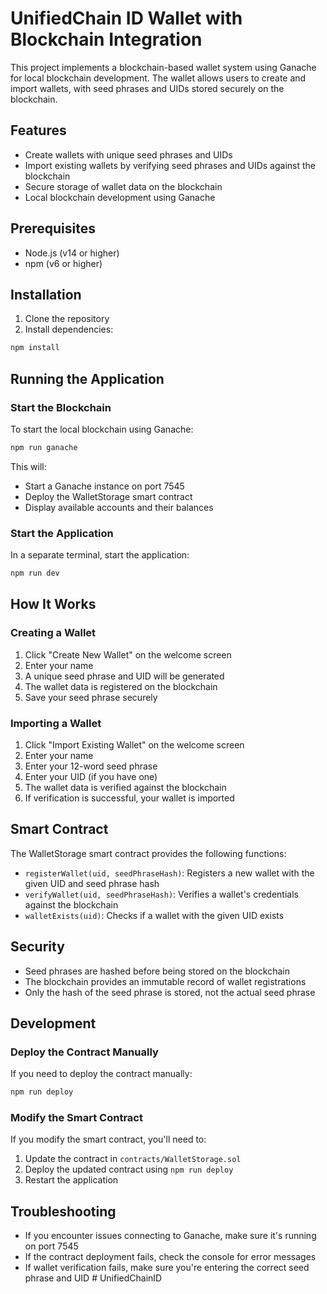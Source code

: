 # UnifiedChain ID Wallet with Blockchain Integration

This project implements a blockchain-based wallet system using Ganache for local blockchain development. The wallet allows users to create and import wallets, with seed phrases and UIDs stored securely on the blockchain.

## Features

- Create wallets with unique seed phrases and UIDs
- Import existing wallets by verifying seed phrases and UIDs against the blockchain
- Secure storage of wallet data on the blockchain
- Local blockchain development using Ganache

## Prerequisites

- Node.js (v14 or higher)
- npm (v6 or higher)

## Installation

1. Clone the repository
2. Install dependencies:

```bash
npm install
```

## Running the Application

### Start the Blockchain

To start the local blockchain using Ganache:

```bash
npm run ganache
```

This will:
- Start a Ganache instance on port 7545
- Deploy the WalletStorage smart contract
- Display available accounts and their balances

### Start the Application

In a separate terminal, start the application:

```bash
npm run dev
```

## How It Works

### Creating a Wallet

1. Click "Create New Wallet" on the welcome screen
2. Enter your name
3. A unique seed phrase and UID will be generated
4. The wallet data is registered on the blockchain
5. Save your seed phrase securely

### Importing a Wallet

1. Click "Import Existing Wallet" on the welcome screen
2. Enter your name
3. Enter your 12-word seed phrase
4. Enter your UID (if you have one)
5. The wallet data is verified against the blockchain
6. If verification is successful, your wallet is imported

## Smart Contract

The WalletStorage smart contract provides the following functions:

- `registerWallet(uid, seedPhraseHash)`: Registers a new wallet with the given UID and seed phrase hash
- `verifyWallet(uid, seedPhraseHash)`: Verifies a wallet's credentials against the blockchain
- `walletExists(uid)`: Checks if a wallet with the given UID exists

## Security

- Seed phrases are hashed before being stored on the blockchain
- The blockchain provides an immutable record of wallet registrations
- Only the hash of the seed phrase is stored, not the actual seed phrase

## Development

### Deploy the Contract Manually

If you need to deploy the contract manually:

```bash
npm run deploy
```

### Modify the Smart Contract

If you modify the smart contract, you'll need to:

1. Update the contract in `contracts/WalletStorage.sol`
2. Deploy the updated contract using `npm run deploy`
3. Restart the application

## Troubleshooting

- If you encounter issues connecting to Ganache, make sure it's running on port 7545
- If the contract deployment fails, check the console for error messages
- If wallet verification fails, make sure you're entering the correct seed phrase and UID
#   U n i f i e d C h a i n I D  
 